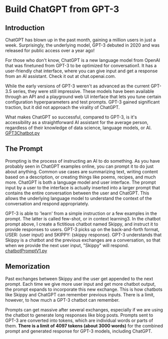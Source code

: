 # Build ChatGPT from GPT-3

## Introduction
ChatGPT has blown up in the past month, gaining a million users in just a week. Surprisingly, the underlying model, GPT-3 debuted in 2020 and was released for public access over a year ago!

For those who don't know, ChatGPT is a new language model from OpenAI that was finetuned from GPT-3 to be optimized for conversation1. It has a user-friendly chat interface, where you can give input and get a response from an AI assistant. Check it out at chat.openai.com.

While the early versions of GPT-3 weren't as advanced as the current GPT-3.5 series, they were still impressive. These models have been available through an API and a playground web UI interface that lets you tune certain configuration hyperparameters and test prompts. GPT-3 gained significant traction, but it did not approach the virality of ChatGPT.

What makes ChatGPT so successful, compared to GPT-3, is it's accessibility as a straightforward AI assistant for the average person, regardless of their knowledge of data science, language models, or AI.
[GPT3Chatbot.py](https://gist.github.com/DimaGutierrez)
## The Prompt
Prompting is the process of instructing an AI to do something. As you have probably seen in ChatGPT examples online, you can prompt it to do just about anything. Common use cases are summarizing text, writing content based on a description, or creating things like poems, recipes, and much more.
ChatGPT is both a language model and user interface. The prompt input by a user to the interface is actually inserted into a larger prompt that contains the entire conversation between the user and ChatGPT. This allows the underlying language model to understand the context of the conversation and respond appropriately.

GPT-3 is able to 'learn' from a simple instruction or a few examples in the prompt. The latter is called few-shot, or in context learning3. In the chatbot prompt above, I create a fictitious chatbot named Skippy, and instruct it to provide responses to users. GPT-3 picks up on the back-and-forth format, USER: {user input} and SKIPPY: {skippy response}. GPT-3 understands that Skippy is a chatbot and the previous exchanges are a conversation, so that when we provide the next user input, "Skippy" will respond.
[chatbotPromptV1.py](https://gist.github.com/DimaGutierrez)
## Memorization
Past exchanges between Skippy and the user get appended to the next prompt. Each time we give more user input and get more chatbot output, the prompt expands to incorporate this new exchange. This is how chatbots like Skippy and ChatGPT can remember previous inputs. There is a limit, however, to how much a GPT-3 chatbot can remember.

Prompts can get massive after several exchanges, especially if we are using the chatbot to generate long responses like blog posts. Prompts sent to GPT-3 are converted into tokens, which are individual words or parts of them. **There is a limit of 4097 tokens (about 3000 words)** for the combined prompt and generated response for GPT-3 models, including ChatGPT.
   
